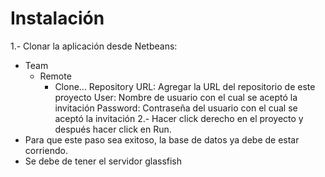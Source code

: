 # Instalación

1.-  Clonar la aplicación desde Netbeans:
  - Team
    - Remote
      - Clone...
        Repository URL: Agregar la URL del repositorio de este proyecto
        User: Nombre de usuario con el cual se aceptó la invitación
        Password: Contraseña del usuario con el cual se aceptó la invitación
2.- Hacer click derecho en el proyecto y después hacer click en Run.
  - Para que este paso sea exitoso, la base de datos ya debe de estar corriendo.
  - Se debe de tener el servidor glassfish


